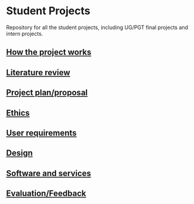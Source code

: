 # Student Projects
Repository for all the student projects, including UG/PGT final projects and intern projects.

## [How the project works](instructions/1-intro.md)

<!-- ## [Project topics](instructions/2-topic.md) -->

## [Literature review](instructions/3-literature.md)

## [Project plan/proposal](instructions/4-proposal.md)

## [Ethics](instructions/5-ethics.md)

## [User requirements](instructions/6-requirements.md)

## [Design](instructions/7-design.md)

## [Software and services](instructions/8-software.md)

## [Evaluation/Feedback](instructions/9-evaluation.md)
